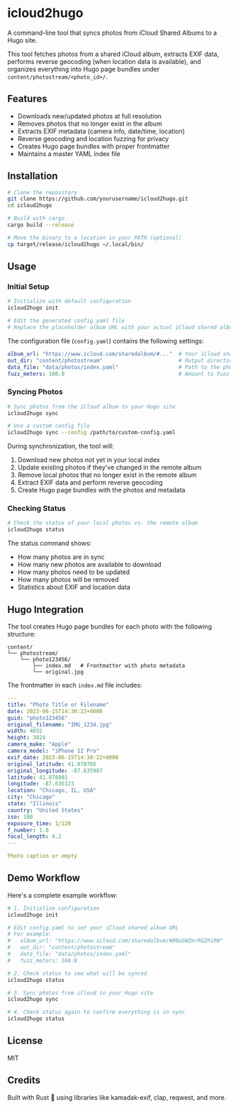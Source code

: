 # icloud2hugo

A command-line tool that syncs photos from iCloud Shared Albums to a Hugo site.

This tool fetches photos from a shared iCloud album, extracts EXIF data, performs reverse geocoding (when location data is available), and organizes everything into Hugo page bundles under `content/photostream/<photo_id>/`.

## Features

- Downloads new/updated photos at full resolution
- Removes photos that no longer exist in the album
- Extracts EXIF metadata (camera info, date/time, location)
- Reverse geocoding and location fuzzing for privacy
- Creates Hugo page bundles with proper frontmatter
- Maintains a master YAML index file

## Installation

```bash
# Clone the repository
git clone https://github.com/yourusername/icloud2hugo.git
cd icloud2hugo

# Build with cargo
cargo build --release

# Move the binary to a location in your PATH (optional)
cp target/release/icloud2hugo ~/.local/bin/
```

## Usage

### Initial Setup

```bash
# Initialize with default configuration
icloud2hugo init

# Edit the generated config.yaml file
# Replace the placeholder album URL with your actual iCloud shared album URL
```

The configuration file (`config.yaml`) contains the following settings:

```yaml
album_url: "https://www.icloud.com/sharedalbum/#..."  # Your iCloud shared album URL
out_dir: "content/photostream"                        # Output directory for Hugo page bundles
data_file: "data/photos/index.yaml"                   # Path to the photo index file
fuzz_meters: 100.0                                    # Amount to fuzz GPS coordinates for privacy
```

### Syncing Photos

```bash
# Sync photos from the iCloud album to your Hugo site
icloud2hugo sync

# Use a custom config file
icloud2hugo sync --config /path/to/custom-config.yaml
```

During synchronization, the tool will:
1. Download new photos not yet in your local index
2. Update existing photos if they've changed in the remote album
3. Remove local photos that no longer exist in the remote album
4. Extract EXIF data and perform reverse geocoding
5. Create Hugo page bundles with the photos and metadata

### Checking Status

```bash
# Check the status of your local photos vs. the remote album
icloud2hugo status
```

The status command shows:
- How many photos are in sync
- How many new photos are available to download
- How many photos need to be updated
- How many photos will be removed
- Statistics about EXIF and location data

## Hugo Integration

The tool creates Hugo page bundles for each photo with the following structure:

```
content/
└── photostream/
    └── photo123456/
        ├── index.md   # Frontmatter with photo metadata
        └── original.jpg
```

The frontmatter in each `index.md` file includes:

```yaml
---
title: "Photo Title or Filename"
date: 2023-06-15T14:30:22+0000
guid: "photo123456"
original_filename: "IMG_1234.jpg"
width: 4032
height: 3024
camera_make: "Apple"
camera_model: "iPhone 12 Pro"
exif_date: 2023-06-15T14:30:22+0000
original_latitude: 41.878765
original_longitude: -87.635987
latitude: 41.878901
longitude: -87.636123
location: "Chicago, IL, USA"
city: "Chicago"
state: "Illinois"
country: "United States"
iso: 100
exposure_time: 1/120
f_number: 1.8
focal_length: 4.2
---

Photo caption or empty
```

## Demo Workflow

Here's a complete example workflow:

```bash
# 1. Initialize configuration
icloud2hugo init

# Edit config.yaml to set your iCloud shared album URL
# For example:
#   album_url: "https://www.icloud.com/sharedalbum/#B0aGWZmrRGZRiRW"
#   out_dir: "content/photostream"
#   data_file: "data/photos/index.yaml"
#   fuzz_meters: 100.0

# 2. Check status to see what will be synced
icloud2hugo status

# 3. Sync photos from iCloud to your Hugo site
icloud2hugo sync

# 4. Check status again to confirm everything is in sync
icloud2hugo status
```

## License

MIT

## Credits

Built with Rust 🦀 using libraries like kamadak-exif, clap, reqwest, and more.